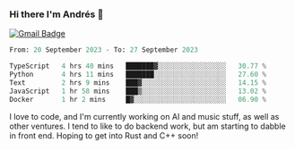 ### Hi there I'm Andrés :lemon:

[![Gmail Badge](https://img.shields.io/badge/-gmail-c14438?style=flat-square&logo=Gmail&logoColor=white&link=mailto:houshuai0816@gmail.com)](mailto:ahduvvuri@gmail.com)

<!--START_SECTION:waka-->

```python
From: 20 September 2023 - To: 27 September 2023

TypeScript   4 hrs 40 mins   ███████▓░░░░░░░░░░░░░░░░░   30.77 %
Python       4 hrs 11 mins   ███████░░░░░░░░░░░░░░░░░░   27.60 %
Text         2 hrs 9 mins    ███▓░░░░░░░░░░░░░░░░░░░░░   14.15 %
JavaScript   1 hr 58 mins    ███▒░░░░░░░░░░░░░░░░░░░░░   13.02 %
Docker       1 hr 2 mins     █▓░░░░░░░░░░░░░░░░░░░░░░░   06.90 %
```

<!--END_SECTION:waka-->

I love to code, and I'm currently working on AI and music stuff, as well as other ventures. I tend to like to do backend work, but am starting to dabble in front end. Hoping to get into Rust and C++ soon!
